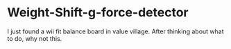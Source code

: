 # Weight-Shift-g-force-detector
I just found a wii fit balance board in value village. After thinking about what to do, why not this.
